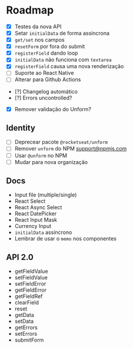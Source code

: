 # Roadmap

- [x] Testes da nova API
- [x] Setar `initialData` de forma assíncrona
- [x] `get/set` nos campos
- [x] `resetForm` por fora do submit
- [x] `registerField` dando loop
- [x] `initialData` não funciona com `textarea`
- [x] `registerField` causa uma nova renderização
- [ ] Suporte ao React Native
- [ ] Alterar para Github Actions
- [?] Changelog automático
- [?] Errors uncontrolled?
- [x] Remover validação do Unform?

## Identity

- [ ] Deprecear pacote `@rocketseat/unform`
- [ ] Remover `unform` do NPM [support@npmjs.com](support@npmjs.com)
- [ ] Usar `@unform` no NPM
- [ ] Mudar para nova organização

## Docs

- Input file (multiple/single)
- React Select
- React Async Select
- React DatePicker
- React Input Mask
- Currency Input
- `initialData` assíncrono
- Lembrar de usar o `memo` nos componentes

## API 2.0

- getFieldValue
- setFieldValue
- setFieldError
- getFieldError
- getFieldRef
- clearField
- reset
- getData
- setData
- getErrors
- setErrors
- submitForm
